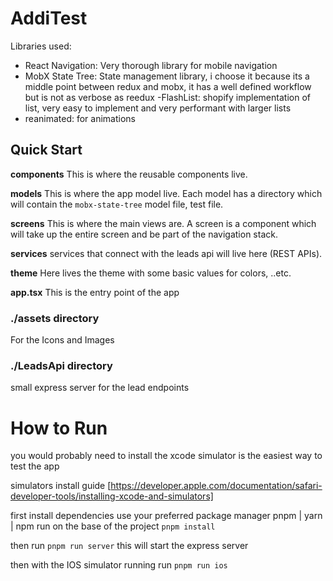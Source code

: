 # AddiTest

Libraries used:

- React Navigation: Very thorough library for mobile navigation
- MobX State Tree: State management library, i choose it because its a middle point between redux and mobx, it has a well defined workflow but is not as verbose as reedux
  -FlashList: shopify implementation of list, very easy to implement and very performant with larger lists
- reanimated: for animations

## Quick Start

**components**
This is where the reusable components live.

**models**
This is where the app model live. Each model has a directory which will contain the `mobx-state-tree` model file, test file.

**screens**
This is where the main views are. A screen is a component which will take up the entire screen and be part of the navigation stack.

**services**
services that connect with the leads api will live here (REST APIs).

**theme**
Here lives the theme with some basic values for colors, ..etc.

**app.tsx** This is the entry point of the app

### ./assets directory

For the Icons and Images

### ./LeadsApi directory

small express server for the lead endpoints

# How to Run

you would probably need to install the xcode simulator is the easiest way to test the app

simulators install guide [https://developer.apple.com/documentation/safari-developer-tools/installing-xcode-and-simulators]

first install dependencies use your preferred package manager pnpm | yarn | npm run on the base of the project
`pnpm install`

then run `pnpm run server` this will start the express server

then with the IOS simulator running run `pnpm run ios`
